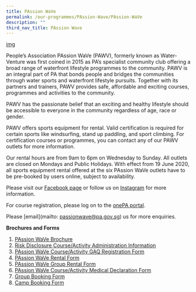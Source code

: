 ```yaml
---
title: PAssion WaVe
permalink: /our-programmes/PAssion-Wave/PAssion-WaVe
description: ""
third_nav_title: PAssion Wave
---
```

[img]()

People’s Association PAssion WaVe (PAWV), formerly known as Water-Venture was first coined in 2015 as PA’s specialist community club offering a broad range of waterfront lifestyle programmes to the community. PAWV is an integral part of PA that bonds people and bridges the communities through water sports and waterfront lifestyle pursuits. Together with its partners and trainers, PAWV provides safe, affordable and exciting courses, programmes and activities to the community.

PAWV has the passionate belief that an exciting and healthy lifestyle should be accessible to everyone in the community regardless of age, race or gender.

PAWV offers sports equipment for rental. Valid certification is required for certain sports like windsurfing, stand up paddling, and sport climbing. For certification courses or programmes, you can contact any of our PAWV outlets for more information.

Our rental hours are from 9am to 6pm on Wednesday to Sunday. All outlets are closed on Mondays and Public Holidays. With effect from 19 June 2020, all sports equipment rental offered at the six PAssion WaVe outlets have to be pre-booked by users online, subject to availability. 

Please visit our [Facebook page](http://www.facebook.com/pa.passionwave) or follow us on [Instagram](https://www.instagram.com/pa.passionwave) for more information.

For course registration, please log on to the [onePA portal](https://www.onepa.gov.sg/).

Please [email](mailto: passionwave@pa.gov.sg) us for more enquiries. 

**Brochures and Forms**

1. [PAssion WaVe Brochure](//)
2. [Risk Disclosure Course/Activity Administration Information](//)
3. [PAssion WaVe Course/Activity GAQ Registration Form](//)
4. [PAssion WaVe Rental Form](//)
5. [PAssion WaVe Group Rental Form](//)
6. [PAssion WaVe Course/Activity Medical Declaration Form](//)
7. [Group Booking Form](//)
8. [Camp Booking Form](//)
